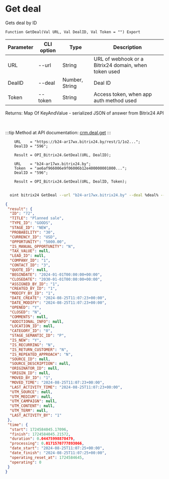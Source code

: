 ﻿---
sidebar_position: 3
---

# Get deal
 Gets deal by ID



`Function GetDeal(Val URL, Val DealID, Val Token = "") Export`

  | Parameter | CLI option | Type | Description |
  |-|-|-|-|
  | URL | --url | String | URL of webhook or a Bitrix24 domain, when token used |
  | DealID | --deal | Number, String | Deal ID |
  | Token | --token | String | Access token, when app auth method used |

  
  Returns:  Map Of KeyAndValue - serialized JSON of answer from Bitrix24 API

<br/>

:::tip
Method at API documentation: [crm.deal.get](https://dev.1c-bitrix.ru/rest_help/crm/cdeals/crm_deal_get.php)
:::
<br/>


```bsl title="Code example"
    URL    = "https://b24-ar17wx.bitrix24.by/rest/1/1o2...";
    DealID = "596";

    Result = OPI_Bitrix24.GetDeal(URL, DealID);

    URL    = "b24-ar17wx.bitrix24.by";
    Token  = "ae6af966006e9f06006b12e400000001000...";
    DealID = "596";

    Result = OPI_Bitrix24.GetDeal(URL, DealID, Token);
```



```sh title="CLI command example"
    
  oint bitrix24 GetDeal --url "b24-ar17wx.bitrix24.by" --deal %deal% --token "6476c766006e9f06006b12e400000001000..."

```

```json title="Result"
{
 "result": {
  "ID": "72",
  "TITLE": "Planned sale",
  "TYPE_ID": "GOODS",
  "STAGE_ID": "NEW",
  "PROBABILITY": "30",
  "CURRENCY_ID": "USD",
  "OPPORTUNITY": "5000.00",
  "IS_MANUAL_OPPORTUNITY": "N",
  "TAX_VALUE": null,
  "LEAD_ID": null,
  "COMPANY_ID": "1",
  "CONTACT_ID": "3",
  "QUOTE_ID": null,
  "BEGINDATE": "2024-01-01T00:00:00+00:00",
  "CLOSEDATE": "2030-01-01T00:00:00+00:00",
  "ASSIGNED_BY_ID": "1",
  "CREATED_BY_ID": "1",
  "MODIFY_BY_ID": "1",
  "DATE_CREATE": "2024-08-25T11:07:23+00:00",
  "DATE_MODIFY": "2024-08-25T11:07:23+00:00",
  "OPENED": "Y",
  "CLOSED": "N",
  "COMMENTS": null,
  "ADDITIONAL_INFO": null,
  "LOCATION_ID": null,
  "CATEGORY_ID": "0",
  "STAGE_SEMANTIC_ID": "P",
  "IS_NEW": "Y",
  "IS_RECURRING": "N",
  "IS_RETURN_CUSTOMER": "N",
  "IS_REPEATED_APPROACH": "N",
  "SOURCE_ID": null,
  "SOURCE_DESCRIPTION": null,
  "ORIGINATOR_ID": null,
  "ORIGIN_ID": null,
  "MOVED_BY_ID": "1",
  "MOVED_TIME": "2024-08-25T11:07:23+00:00",
  "LAST_ACTIVITY_TIME": "2024-08-25T11:07:23+00:00",
  "UTM_SOURCE": null,
  "UTM_MEDIUM": null,
  "UTM_CAMPAIGN": null,
  "UTM_CONTENT": null,
  "UTM_TERM": null,
  "LAST_ACTIVITY_BY": "1"
 },
 "time": {
  "start": 1724584045.17096,
  "finish": 1724584045.21572,
  "duration": 0.04475998878479,
  "processing": 0.0171570777893066,
  "date_start": "2024-08-25T11:07:25+00:00",
  "date_finish": "2024-08-25T11:07:25+00:00",
  "operating_reset_at": 1724584645,
  "operating": 0
 }
}
```
